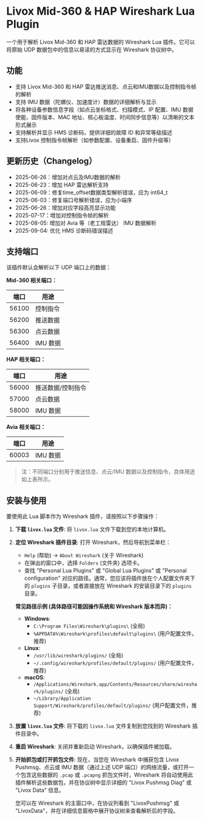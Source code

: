# Livox Mid-360 & HAP Wireshark Lua Plugin

一个用于解析 Livox Mid-360 和 HAP 雷达数据的 Wireshark Lua 插件。它可以将原始 UDP 数据包中的信息以易读的方式显示在 Wireshark 协议树中。

## 功能

*   支持 Livox Mid-360 和 HAP 雷达推送消息、点云和IMU数据以及控制指令帧的解析
*   支持 IMU 数据（陀螺仪、加速度计）数据的详细解析与显示
*   将各种设备参数信息字段（如点云坐标格式、扫描模式、IP 配置、IMU 数据使能、固件版本、MAC 地址、核心板温度、时间同步信息等）以清晰的文本形式展示
*   支持解析并显示 HMS 诊断码，提供详细的故障 ID 和异常等级描述
*   支持Livox 控制指令帧解析（如参数配置、设备重启、固件升级等）

## 更新历史（Changelog）

- 2025-06-26：增加对点云及IMU数据的解析
- 2025-06-23：增加 HAP 雷达解析支持
- 2025-06-09：修复time_offset数据类型解析错误，应为 int64_t
- 2025-06-03：修复端口号解析错误，应为小端序
- 2025-06-26：增加对应字段高亮显示功能
- 2025-07-17：增加对控制指令帧的解析
- 2025-08-05: 增加对 Avia 等（老工规雷达） IMU 数据解析
- 2025-09-04: 优化 HMS 诊断码错误描述

## 支持端口

该插件默认会解析以下 UDP 端口上的数据：

**Mid-360 相关端口：**

| 端口   | 用途       |
|--------|------------|
| 56100  | 控制指令   |
| 56200  | 推送数据   |
| 56300  | 点云数据   |
| 56400  | IMU 数据   |

**HAP 相关端口：**

| 端口   | 用途       |
|--------|------------|
| 56000  | 推送数据/控制指令   |
| 57000  | 点云数据   |
| 58000  | IMU 数据   |

**Avia 相关端口：**

| 端口   | 用途       |
|--------|------------|
| 60003  | IMU 数据   |

> 注：不同端口分别用于推送信息、点云/IMU 数据以及控制指令，具体用途如上表所示。

## 安装与使用

要使用此 Lua 脚本作为 Wireshark 插件，请按照以下步骤操作：

1.  **下载 `livox.lua` 文件**:
    将 `livox.lua` 文件下载到您的本地计算机。

2.  **定位 Wireshark 插件目录**:
    打开 Wireshark，然后导航到菜单栏：
    *   `Help` (帮助) -> `About Wireshark` (关于 Wireshark)
    *   在弹出的窗口中，选择 `Folders` (文件夹) 选项卡。
    *   查找 "Personal Lua Plugins" 或 "Global Lua Plugins" 或 "Personal configuration" 对应的路径。通常，您应该将插件放在个人配置文件夹下的 `plugins` 子目录，或者直接放在 Wireshark 的安装目录下的 `plugins` 目录。

    **常见路径示例 (具体路径可能因操作系统和 Wireshark 版本而异)：**
    *   **Windows**:
        *   `C:\Program Files\Wireshark\plugins\` (全局)
        *   `%APPDATA%\Wireshark\profiles\default\plugins\` (用户配置文件，推荐)
    *   **Linux**:
        *   `/usr/lib/wireshark/plugins/` (全局)
        *   `~/.config/wireshark/profiles/default/plugins/` (用户配置文件，推荐)
    *   **macOS**:
        *   `/Applications/Wireshark.app/Contents/Resources/share/wireshark/plugins/` (全局)
        *   `~/Library/Application Support/Wireshark/profiles/default/plugins/` (用户配置文件，推荐)

3.  **放置 `livox.lua` 文件**:
    将下载的 `livox.lua` 文件复制到您找到的 Wireshark 插件目录中。

4.  **重启 Wireshark**:
    关闭并重新启动 Wireshark，以确保插件被加载。

5.  **开始抓包或打开抓包文件**:
    现在，当您在 Wireshark 中捕获包含 Livox Pushmsg、点云或 IMU 数据（通过上述 UDP 端口）的网络流量，或打开一个包含这些数据的 `.pcap` 或 `.pcapng` 抓包文件时，Wireshark 将自动使用此插件解析这些数据包，并在协议树中显示详细的 "Livox Pushmsg Diag" 或 "Livox Data" 信息。

    您可以在 Wireshark 的主窗口中，在协议列看到 "LivoxPushmsg" 或 "LivoxData"，并在详细信息窗格中展开协议树来查看解析后的字段。 
